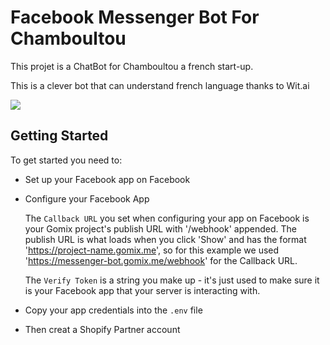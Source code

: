 # Facebook Messenger Bot For Chamboultou

This projet is a ChatBot for Chamboultou a french start-up.

This is a clever bot that can understand french language thanks to Wit.ai

![](http://media.topito.com/wp-content/uploads/2016/06/compo-pyramide-ext-640x360px.ZQHDxGTocGfc.jpg)

## Getting Started
To get started you need to:

- Set up your Facebook app on Facebook

- Configure your Facebook App

  The `Callback URL` you set when configuring your app on Facebook is your Gomix project's publish URL with '/webhook' appended. The publish URL is what loads when you click 'Show' and has the format 'https://project-name.gomix.me', so for this example we used 'https://messenger-bot.gomix.me/webhook' for the Callback URL.

  The `Verify Token` is a string you make up - it's just used to make sure it is your Facebook app that your server is interacting with. 

- Copy your app credentials into the `.env` file


- Then creat a Shopify Partner account 

